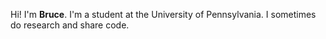 Hi! I'm **Bruce**. I'm a student at the University of Pennsylvania. I sometimes do research and share code.
